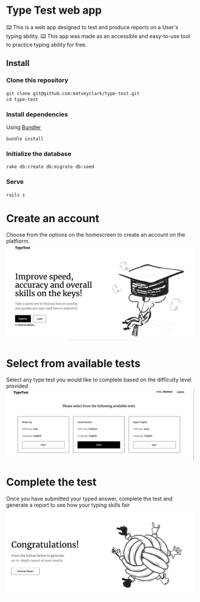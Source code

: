 # Type Test web app

⌨️ This is a web app designed to test and produce reports on a User's typing ability. ⌨️
This app was made as an accessible and easy-to-use tool to practice typing ability for free.

## Install

### Clone this repository

```shell
git clone git@github.com:matveyclark/type-test.git
cd type-test
```

### Install dependencies

Using [Bundler](https://github.com/bundler/bundler)

```shell
bundle install
```

### Initialize the database

```shell
rake db:create db:migrate db:seed
```

### Serve

```shell
rails s
```

# Create an account 
Choose from the options on the homescreen to create an account on the platfiorm.
![homescreen](/images/home.png)

# Select from available tests
Select any type test you would like to complete based on the difficulty level provided
![test-index](/images/tests.png)

# Complete the test
Once you have submitted your typed answer, complete the test and generate a report to see how your typing skills fair
![report-gen](/images/generate-report.png)
